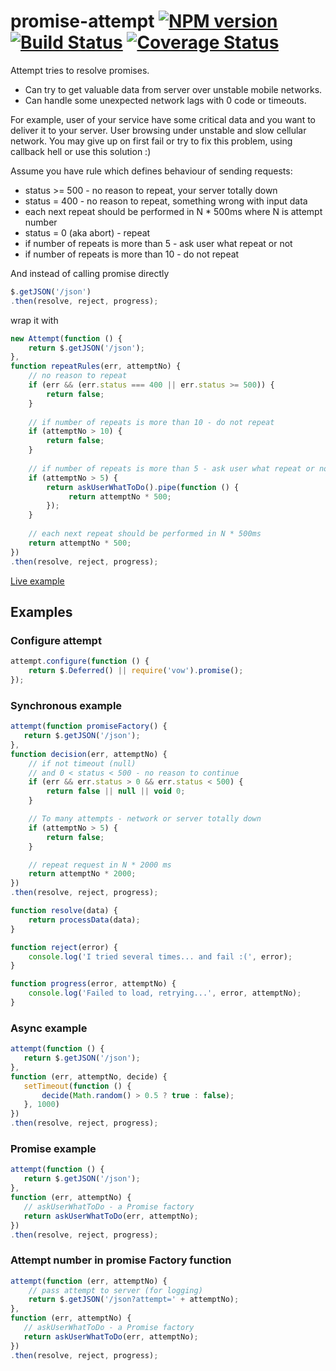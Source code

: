 # promise-attempt [![NPM version](https://badge.fury.io/js/promise-attempt.png)](https://npmjs.org/package/promise-attempt) [![Build Status](https://travis-ci.org/azproduction/promise-attempt.png?branch=master)](https://travis-ci.org/azproduction/promise-attempt) [![Coverage Status](https://coveralls.io/repos/azproduction/promise-attempt/badge.png?branch=master)](https://coveralls.io/r/azproduction/promise-attempt)

Attempt tries to resolve promises.

 - Can try to get valuable data from server over unstable mobile networks. 
 - Can handle some unexpected network lags with 0 code or timeouts.

For example, user of your service have some critical data and you want to deliver it to your server.
User browsing under unstable and slow cellular network. You may give up on first fail or try to fix this problem,
using callback hell or use this solution :)

Assume you have rule which defines behaviour of sending requests:
 - status >= 500 - no reason to repeat, your server totally down
 - status = 400 - no reason to repeat, something wrong with input data
 - each next repeat should be performed in N * 500ms where N is attempt number
 - status = 0 (aka abort) - repeat
 - if number of repeats is more than 5 - ask user what repeat or not
 - if number of repeats is more than 10 - do not repeat

And instead of calling promise directly
```js
$.getJSON('/json')
.then(resolve, reject, progress);
```

wrap it with 
```js
new Attempt(function () {
    return $.getJSON('/json');
},
function repeatRules(err, attemptNo) {
    // no reason to repeat
    if (err && (err.status === 400 || err.status >= 500)) {
        return false;
    }
    
    // if number of repeats is more than 10 - do not repeat
    if (attemptNo > 10) {
        return false;
    }
    
    // if number of repeats is more than 5 - ask user what repeat or not
    if (attemptNo > 5) {
        return askUserWhatToDo().pipe(function () {
             return attemptNo * 500;
        });
    }
    
    // each next repeat should be performed in N * 500ms
    return attemptNo * 500;
})
.then(resolve, reject, progress);
```
[Live example](http://jsfiddle.net/j8bSF/) 

## Examples

### Configure attempt

```js
attempt.configure(function () {
    return $.Deferred() || require('vow').promise();
});
```

### Synchronous example

```js
attempt(function promiseFactory() {
   return $.getJSON('/json');
},
function decision(err, attemptNo) {
    // if not timeout (null)
    // and 0 < status < 500 - no reason to continue
    if (err && err.status > 0 && err.status < 500) {
        return false || null || void 0;
    }

    // To many attempts - network or server totally down
    if (attemptNo > 5) {
        return false;
    }

    // repeat request in N * 2000 ms
    return attemptNo * 2000;
})
.then(resolve, reject, progress);

function resolve(data) {
    return processData(data);
}

function reject(error) {
    console.log('I tried several times... and fail :(', error);
}

function progress(error, attemptNo) {
    console.log('Failed to load, retrying...', error, attemptNo);
}
```

### Async example

```js
attempt(function () {
   return $.getJSON('/json');
},
function (err, attemptNo, decide) {
   setTimeout(function () {
       decide(Math.random() > 0.5 ? true : false);
   }, 1000)
})
.then(resolve, reject, progress);
```

### Promise example

```js
attempt(function () {
   return $.getJSON('/json');
},
function (err, attemptNo) {
   // askUserWhatToDo - a Promise factory
   return askUserWhatToDo(err, attemptNo);
})
.then(resolve, reject, progress);
```

### Attempt number in promise Factory function

```js
attempt(function (err, attemptNo) {
    // pass attempt to server (for logging)
    return $.getJSON('/json?attempt=' + attemptNo);
},
function (err, attemptNo) {
   // askUserWhatToDo - a Promise factory
   return askUserWhatToDo(err, attemptNo);
})
.then(resolve, reject, progress);
```
